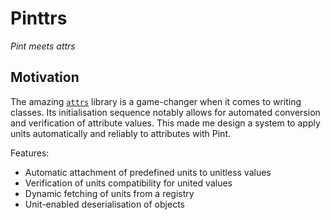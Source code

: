 # Pinttrs

*Pint meets attrs*

## Motivation

The amazing [`attrs`](https://www.attrs.org) library is a game-changer when it 
comes to writing classes. Its initialisation sequence notably allows for 
automated conversion and verification of attribute values. This made me design
a system to apply units automatically and reliably to attributes with Pint.

Features:

- Automatic attachment of predefined units to unitless values
- Verification of units compatibility for united values
- Dynamic fetching of units from a registry
- Unit-enabled deserialisation of objects
